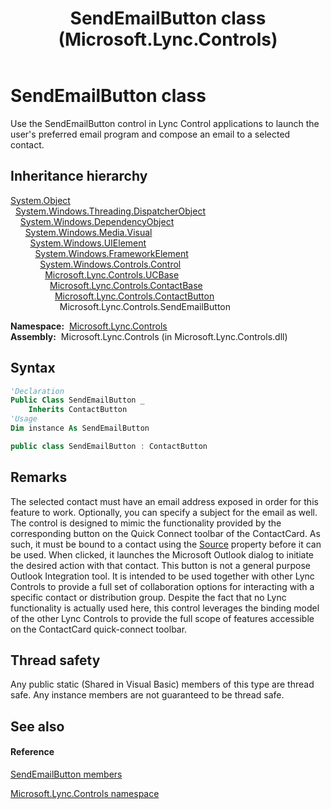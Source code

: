 ﻿---
title: SendEmailButton class (Microsoft.Lync.Controls)
TOCTitle: SendEmailButton class
ms:assetid: T:Microsoft.Lync.Controls.SendEmailButton_DI_3_UC_OCS14MrefLyncWPF
ms:mtpsurl: https://msdn.microsoft.com/en-us/library/microsoft.lync.controls.sendemailbutton_di_3_uc_ocs14mreflyncwpf(v=office.15)
ms:contentKeyID: 48597702
ms.date: 07/28/2014
mtps_version: v=office.15
f1_keywords:
- Microsoft.Lync.Controls.SendEmailButton
dev_langs:
- CSharp
- JScript
- VB
- other
---

# SendEmailButton class

Use the SendEmailButton control in Lync Control applications to launch the user's preferred email program and compose an email to a selected contact.

## Inheritance hierarchy

[System.Object](http://msdn2.microsoft.com/en-us/library/e5kfa45b)  
  [System.Windows.Threading.DispatcherObject](http://msdn2.microsoft.com/en-us/library/ms615925)  
    [System.Windows.DependencyObject](http://msdn2.microsoft.com/en-us/library/ms589309)  
      [System.Windows.Media.Visual](http://msdn2.microsoft.com/en-us/library/ms635637)  
        [System.Windows.UIElement](http://msdn2.microsoft.com/en-us/library/ms590078)  
          [System.Windows.FrameworkElement](http://msdn2.microsoft.com/en-us/library/ms602714)  
            [System.Windows.Controls.Control](http://msdn2.microsoft.com/en-us/library/ms609826)  
              [Microsoft.Lync.Controls.UCBase](ucbase-class-microsoft-lync-controls_1.md)  
                [Microsoft.Lync.Controls.ContactBase](contactbase-class-microsoft-lync-controls_1.md)  
                  [Microsoft.Lync.Controls.ContactButton](contactbutton-class-microsoft-lync-controls_1.md)  
                    Microsoft.Lync.Controls.SendEmailButton  

**Namespace:**  [Microsoft.Lync.Controls](microsoft-lync-controls-namespace_1.md)  
**Assembly:**  Microsoft.Lync.Controls (in Microsoft.Lync.Controls.dll)

## Syntax

``` vb
'Declaration
Public Class SendEmailButton _
    Inherits ContactButton
'Usage
Dim instance As SendEmailButton
```

``` csharp
public class SendEmailButton : ContactButton
```

## Remarks

The selected contact must have an email address exposed in order for this feature to work. Optionally, you can specify a subject for the email as well. The control is designed to mimic the functionality provided by the corresponding button on the Quick Connect toolbar of the ContactCard. As such, it must be bound to a contact using the [Source](contactbase-source-property-microsoft-lync-controls_1.md) property before it can be used. When clicked, it launches the Microsoft Outlook dialog to initiate the desired action with that contact. This button is not a general purpose Outlook Integration tool. It is intended to be used together with other Lync Controls to provide a full set of collaboration options for interacting with a specific contact or distribution group. Despite the fact that no Lync functionality is actually used here, this control leverages the binding model of the other Lync Controls to provide the full scope of features accessible on the ContactCard quick-connect toolbar.

## Thread safety

Any public static (Shared in Visual Basic) members of this type are thread safe. Any instance members are not guaranteed to be thread safe.

## See also

#### Reference

[SendEmailButton members](sendemailbutton-members-microsoft-lync-controls_1.md)

[Microsoft.Lync.Controls namespace](microsoft-lync-controls-namespace_1.md)

